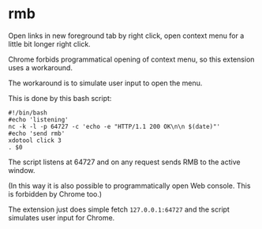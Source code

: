 # rmb

Open links in new foreground tab by right click, open context menu for a little bit longer right click.

Chrome forbids programmatical opening of context menu, so this extension uses a workaround.

The workaround is to simulate user input to open the menu.

This is done by this bash script:

    #!/bin/bash
    #echo 'listening'
    nc -k -l -p 64727 -c 'echo -e "HTTP/1.1 200 OK\n\n $(date)"'
    #echo 'send rmb'
    xdotool click 3
    . $0

The script listens at 64727 and on any request sends RMB to the active window.

(In this way it is also possible to programmatically open Web console. This is forbidden by Chrome too.)

The extension just does simple fetch `127.0.0.1:64727` and the script simulates user input for Chrome.

